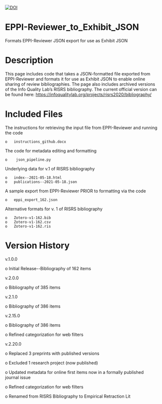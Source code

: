 [![DOI](https://zenodo.org/badge/303028085.svg)](https://zenodo.org/badge/latestdoi/303028085)
# EPPI-Reviewer_to_Exhibit_JSON
Formats EPPI-Reviewer JSON export for use as Exhibit JSON

# Description
This page includes code that takes a JSON-formatted file exported from EPPI-Reviewer and formats it for use as Exhibit JSON to enable online sharing of review bibliographies. The page also includes archived versions of the Info Quality Lab’s RISRS bibliography. The current official version can be found here: https://infoqualitylab.org/projects/risrs2020/bibliography/ 

# Included Files

The instructions for retrieving the input file from EPPI-Reviewer and running the code
    
    o	instructions_github.docx
    
The code for metadata editing and formatting
    
    o	 json_pipeline.py
    
Underlying data for v.1 of RISRS bibliography
    
    o	index--2021-05-18.html
    o	publications--2021-05-18.json
    
A sample export from EPPI-Reviewer PRIOR to formatting via the code
    
    o	eppi_export_162.json
    
Alternative formats for v. 1 of RISRS bibliography
    
    o	Zotero-v1-162.bib
    o	Zotero-v1-162.csv
    o	Zotero-v1-162.ris
    

# Version History

v.1.0.0

o	Initial Release--Bibliography of 162 items

v.2.0.0

o	Bibliography of 385 items

v.2.1.0

o	Bibliography of 386 items

v.2.15.0

o	Bibliography of 386 items

o	Refined categorization for web filters

v.2.20.0

o   Replaced 3 preprints with published versions

o	Excluded 1 research project (now published)

o	Updated metadata for online first items now in a formally published journal issue

o	Refined categorization for web filters

o	Renamed from RISRS Bibliography to Empirical Retraction Lit


